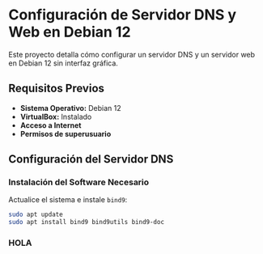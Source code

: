 # Configuración de Servidor DNS y Web en Debian 12

Este proyecto detalla cómo configurar un servidor DNS y un servidor web en Debian 12 sin interfaz gráfica.

## Requisitos Previos

- **Sistema Operativo:** Debian 12
- **VirtualBox:** Instalado
- **Acceso a Internet**
- **Permisos de superusuario**

## Configuración del Servidor DNS

### Instalación del Software Necesario

Actualice el sistema e instale `bind9`:

```sh
sudo apt update
sudo apt install bind9 bind9utils bind9-doc
```

### HOLA
